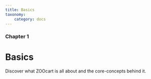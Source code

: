 ```yaml
---
title: Basics
taxonomy:
    category: docs
---
```


### Chapter 1

# Basics

Discover what ZOOcart is all about and the core-concepts behind it.
